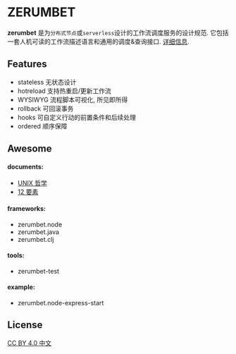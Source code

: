 ZERUMBET
===

**zerumbet** 是为`分布式节点`或`serverless`设计的工作流调度服务的设计规范.
它包括一套人机可读的工作流描述语言和通用的调度&查询接口.
[详细信息](./doc).

Features
---
- stateless 无状态设计
- hotreload 支持热重启/更新工作流
- WYSIWYG 流程脚本可视化, 所见即所得
- rollback 可回滚事务
- hooks 可自定义行动的前置条件和后续处理
- ordered 顺序保障


Awesome
---
#### documents:
- [UNIX 哲学](http://www.faqs.org/docs/artu/ch01s06.html)
- [12 要素](https://12factor.net/)

#### frameworks:
- zerumbet.node
- zerumbet.java
- zerumbet.clj

#### tools:
- zerumbet-test

#### example:
- zerumbet.node-express-start

License
---
[CC BY 4.0 中文](https://creativecommons.org/licenses/by/4.0/deed.zh)
